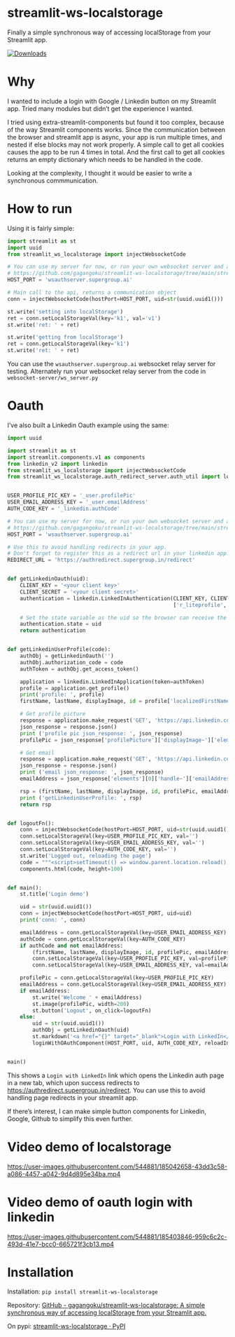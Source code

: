 # streamlit-ws-localstorage
Finally a simple synchronous way of accessing localStorage from your Streamlit app.

[![Downloads](https://static.pepy.tech/personalized-badge/streamlit-ws-localstorage?period=total&units=international_system&left_color=black&right_color=orange&left_text=Downloads)](https://pepy.tech/project/streamlit-ws-localstorage)

# Why
I wanted to include a login with Google / Linkedin button on my Streamlit app. Tried many modules but didn’t get the experience I wanted.

I tried using extra-streamlit-components but found it too complex, because of the way Streamlit components works.
Since the communication between the browser and streamlit app is async, your app is run multiple times, and nested if else blocks may not work properly. A simple call to get all cookies causes the app to be run 4 times in total. And the first call to get all cookies returns an empty dictionary which needs to be handled in the code.

Looking at the complexity, I thought it would be easier to write a synchronous commmunication.


# How to run
Using it is fairly simple:


```python
import streamlit as st
import uuid
from streamlit_ws_localstorage import injectWebsocketCode

# You can use my server for now, or run your own websocket server and auth redirect servers from here:
# https://github.com/gagangoku/streamlit-ws-localstorage/tree/main/streamlit_ws_localstorage
HOST_PORT = 'wsauthserver.supergroup.ai'

# Main call to the api, returns a communication object
conn = injectWebsocketCode(hostPort=HOST_PORT, uid=str(uuid.uuid1()))

st.write('setting into localStorage')
ret = conn.setLocalStorageVal(key='k1', val='v1')
st.write('ret: ' + ret)

st.write('getting from localStorage')
ret = conn.getLocalStorageVal(key='k1')
st.write('ret: ' + ret)
```

You can use the ```wsauthserver.supergroup.ai``` websocket relay server for testing. Alternately run your websocket relay server from the code in ```websocket-server/ws_server.py```


# Oauth
I’ve also built a Linkedin Oauth example using the same:

```python
import uuid

import streamlit as st
import streamlit.components.v1 as components
from linkedin_v2 import linkedin
from streamlit_ws_localstorage import injectWebsocketCode
from streamlit_ws_localstorage.auth_redirect_server.auth_util import loginWithOAuthComponent


USER_PROFILE_PIC_KEY = '_user.profilePic'
USER_EMAIL_ADDRESS_KEY = '_user.emailAddress'
AUTH_CODE_KEY = '_linkedin.authCode'

# You can use my server for now, or run your own websocket server and auth redirect servers from here:
# https://github.com/gagangoku/streamlit-ws-localstorage/tree/main/streamlit_ws_localstorage
HOST_PORT = 'wsauthserver.supergroup.ai'

# Use this to avoid handling redirects in your app.
# Don't forget to register this as a redirect url in your linkedin app.
REDIRECT_URL = 'https://authredirect.supergroup.in/redirect'


def getLinkedinOauth(uid):
    CLIENT_KEY = '<your client key>'
    CLIENT_SECRET = '<your client secret>'
    authentication = linkedin.LinkedInAuthentication(CLIENT_KEY, CLIENT_SECRET, REDIRECT_URL,
                                                     ['r_liteprofile', 'r_emailaddress'])

    # Set the state variable as the uid so the browser can receive the auth code corresponding to this request
    authentication.state = uid
    return authentication


def getLinkedinUserProfile(code):
    authObj = getLinkedinOauth('')
    authObj.authorization_code = code
    authToken = authObj.get_access_token()

    application = linkedin.LinkedInApplication(token=authToken)
    profile = application.get_profile()
    print('profile: ', profile)
    firstName, lastName, displayImage, id = profile['localizedFirstName'], profile['localizedLastName'], profile['profilePicture']['displayImage'], profile['id']

    # Get profile picture
    response = application.make_request('GET', 'https://api.linkedin.com/v2/me?projection=(profilePicture(displayImage~:playableStreams))')
    json_response = response.json()
    print ('profile pic json_response: ', json_response)
    profilePic = json_response['profilePicture']['displayImage~']['elements'][2]['identifiers'][0]['identifier']

    # Get email
    response = application.make_request('GET', 'https://api.linkedin.com/v2/emailAddress?q=members&projection=(elements*(handle~))')
    json_response = response.json()
    print ('email json_response: ', json_response)
    emailAddress = json_response['elements'][0]['handle~']['emailAddress']

    rsp = (firstName, lastName, displayImage, id, profilePic, emailAddress)
    print ('getLinkedinUserProfile: ', rsp)
    return rsp


def logoutFn():
    conn = injectWebsocketCode(hostPort=HOST_PORT, uid=str(uuid.uuid1()))
    conn.setLocalStorageVal(key=USER_PROFILE_PIC_KEY, val='')
    conn.setLocalStorageVal(key=USER_EMAIL_ADDRESS_KEY, val='')
    conn.setLocalStorageVal(key=AUTH_CODE_KEY, val='')
    st.write('Logged out, reloading the page')
    code = """<script>setTimeout(() => window.parent.location.reload(), 1000)</script>"""
    components.html(code, height=100)


def main():
    st.title('Login demo')

    uid = str(uuid.uuid1())
    conn = injectWebsocketCode(hostPort=HOST_PORT, uid=uid)
    print('conn: ', conn)

    emailAddress = conn.getLocalStorageVal(key=USER_EMAIL_ADDRESS_KEY)
    authCode = conn.getLocalStorageVal(key=AUTH_CODE_KEY)
    if authCode and not emailAddress:
        (firstName, lastName, displayImage, id, profilePic, emailAddress) = getLinkedinUserProfile(authCode)
        conn.setLocalStorageVal(key=USER_PROFILE_PIC_KEY, val=profilePic)
        conn.setLocalStorageVal(key=USER_EMAIL_ADDRESS_KEY, val=emailAddress)

    profilePic = conn.getLocalStorageVal(key=USER_PROFILE_PIC_KEY)
    emailAddress = conn.getLocalStorageVal(key=USER_EMAIL_ADDRESS_KEY)
    if emailAddress:
        st.write('Welcome ' + emailAddress)
        st.image(profilePic, width=200)
        st.button('Logout', on_click=logoutFn)
    else:
        uid = str(uuid.uuid1())
        authObj = getLinkedinOauth(uid)
        st.markdown('<a href="{}" target="_blank">Login with LinkedIn</a>'.format(authObj.authorization_url), unsafe_allow_html=True)
        loginWithOAuthComponent(HOST_PORT, uid, AUTH_CODE_KEY, reloadInSecs=6, height=40)


main()
```

This shows a `Login with LinkedIn` link which opens the Linkedin auth page in a new tab, which upon success redirects to https://authredirect.supergroup.in/redirect. You can use this to avoid handling page redirects in your streamlit app.

If there’s interest, I can make simple button components for Linkedin, Google, Github to simplify this even further.



# Video demo of localstorage
https://user-images.githubusercontent.com/544881/185042658-43dd3c58-a086-4457-a042-9d4d895e34ba.mp4

# Video demo of oauth login with linkedin
https://user-images.githubusercontent.com/544881/185403846-959c6c2c-493d-41e7-bcc0-665721f3cb13.mp4


# Installation

Installation: `pip install streamlit-ws-localstorage`

Repository: [GitHub - gagangoku/streamlit-ws-localstorage: A simple synchronous way of accessing localStorage from your Streamlit app. ](https://github.com/gagangoku/streamlit-ws-localstorage)

On pypi: [streamlit-ws-localstorage · PyPI](https://pypi.org/project/streamlit-ws-localstorage/)
